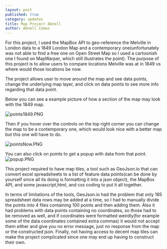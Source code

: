 ```yaml
---
layout: post
published: true
category: updates
title: Map Project Abnell
author: Abnell Comas
---
```

For this project, I used the MapBox API to geo-reference the Melville in London data to a 1849 London Map and a contemporary one(unfortunately was not able to find a free one on Open Street Map so I used a cartoonish one I found on MapWarper, which still illustrates the point). The purpose of this project is to allow users to compare locations Melville was at in 1849 vs where would those locations be now. 

The project allows user to move around the map and see data points, change the underlying map layer, and click on data points to see more info regarding that data point. 

Below you can see a example picture of how a section of the map may look with the 1849 map.

![points1849.PNG]({{site.baseurl}}/assets/points1849.PNG)

Then if you hover over the controls on the top right corner you can change the map to be a contemporary one, which would look nice with a better map but this one will have to do.

![pointsNow.PNG]({{site.baseurl}}/assets/pointsNow.PNG)

You can also click on points to get a popup with data from that point. 
![popup.PNG]({{site.baseurl}}/assets/popup.PNG)

This project required to have map tiles, a tool such as GeoJson.io that can convert excel spreadsheets to a list of feature data points(can be done by yourself since all its doing is formatting it into a json object), the MapBox API, and some javascript,html, and css coding to put it all together. 

In terms of limitations of the tools, GeoJson.io had the problem that only 185 spreadsheet data rows may be added at a time, so I had to manually divide the points into 4 files containing 100 points and then adding them. Also it had problems with data points containing no coordinates, so those had to be removed as well, and if coordinates were formatted weirdly(for example some of the data coordinates contained extra commas) it would not accept them either and give you no error message, just no response from the map or the constructed json. Finally, not having access to decent map tiles can make the project complicated since one may end up having to construct their own.

